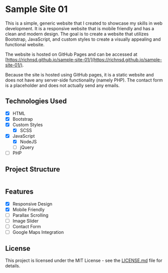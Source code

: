 # Sample Site 01
This is a simple, generic website that I created to showcase my skills in web development. It is a responsive website that is mobile friendly and has a clean and modern design. The goal is to create a website that utilizes Bootstrap, JavaScript, and custom styles to create a visually appealing and functional website.

The website is hosted on GitHub Pages and can be accessed at [https://richnsd.github.io/sample-site-01/](https://richnsd.github.io/sample-site-01/).

Because the site is hosted using GitHub pages, it is a static website and does not have any server-side functionality (namely PHP). The contact form is a placeholder and does not actually send any emails.

## Technologies Used
- [x] HTML
- [x] Bootstrap
- [x] Custom Styles
	- [x] SCSS
- [x] JavaScript
	- [x] NodeJS
	- [ ] jQuery
- [ ] PHP

## Project Structure
```bash

```


## Features
- [x] Responsive Design
- [x] Mobile Friendly
- [ ] Parallax Scrolling
- [ ] Image Slider
- [ ] Contact Form
- [ ] Google Maps Integration

## License
This project is licensed under the MIT License - see the [LICENSE.md](LICENSE.md) file for details.
